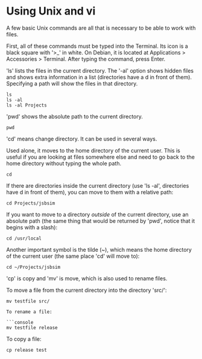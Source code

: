 # Using Unix and vi #

A few basic Unix commands are all that is necessary to be able to work with files. 

First, all of these commands must be typed into the Terminal. Its icon is a black square with '>_' in white. On Debian, it is located at Applications > Accessories > Terminal. After typing the command, press Enter.  

'ls' lists the files in the current directory. The '-al' option shows hidden files and shows extra information in a list (directories have a d in front of them). Specifying a path will show the files in that directory.  

```console
ls
ls -al
ls -al Projects
```

'pwd' shows the absolute path to the current directory. 

```console
pwd
```

'cd' means change directory. It can be used in several ways. 

Used alone, it moves to the home directory of the current user. This is useful if you are looking at files somewhere else and need to go back to the home directory without typing the whole path. 

```console
cd
```

If there are directories inside the current directory (use 'ls -al', directories have d in front of them), you can move to them with a relative path:  

```console
cd Projects/jsbsim
```

If you want to move to a directory *outside* of the current directory, use an absolute path (the same thing that would be returned by 'pwd', notice that it begins with a slash): 

```console
cd /usr/local
```

Another important symbol is the tilde (~), which means the home directory of the current user (the same place 'cd' will move to):

```console
cd ~/Projects/jsbsim
```

'cp' is copy and 'mv' is move, which is also used to rename files.

To move a file from the current directory into the directory 'src/':

```console
mv testfile src/

To rename a file: 

```console
mv testfile release
```

To copy a file: 

```console
cp release test
```
